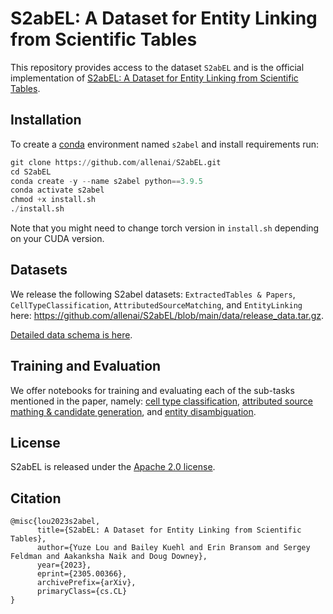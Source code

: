 # S2abEL: A Dataset for Entity Linking from Scientific Tables

This repository provides access to the dataset `S2abEL` and is the official implementation of [S2abEL: A Dataset for Entity Linking from Scientific Tables](https://arxiv.org/abs/2305.00366).

## Installation
To create a [conda](https://www.anaconda.com/distribution/) environment named `s2abel` and install requirements run:

```python
git clone https://github.com/allenai/S2abEL.git
cd S2abEL
conda create -y --name s2abel python==3.9.5
conda activate s2abel
chmod +x install.sh
./install.sh
```
Note that you might need to change torch version in `install.sh` depending on your CUDA version.

## Datasets
We release the following S2abel datasets: `ExtractedTables & Papers`, `CellTypeClassification`, `AttributedSourceMatching`, and `EntityLinking` here: https://github.com/allenai/S2abEL/blob/main/data/release_data.tar.gz. 

[Detailed data schema is here](data_schema.md).

## Training and Evaluation
We offer notebooks for training and evaluating each of the sub-tasks mentioned in the paper, namely: [cell type classification](notebooks/ctc.ipynb), [attributed source mathing & candidate generation](notebooks/asm.ipynb), and [entity disambiguation](notebooks/el.ipynb).


## License
S2abEL is released under the [Apache 2.0 license](LICENSE).

## Citation
```
@misc{lou2023s2abel,
      title={S2abEL: A Dataset for Entity Linking from Scientific Tables}, 
      author={Yuze Lou and Bailey Kuehl and Erin Bransom and Sergey Feldman and Aakanksha Naik and Doug Downey},
      year={2023},
      eprint={2305.00366},
      archivePrefix={arXiv},
      primaryClass={cs.CL}
}
```

